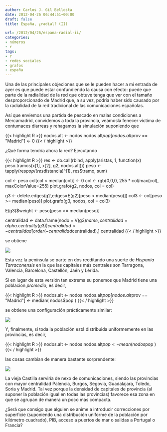 ```yaml
---
author: Carlos J. Gil Bellosta
date: 2012-04-26 06:44:51+00:00
draft: false
title: España, ¿radial? (II)

url: /2012/04/26/espana-radial-ii/
categories:
- números
- r
tags:
- r
- redes sociales
- grafos
- españa
---
```


Una de las principales objeciones que se le pueden hacer a mi entrada de ayer es que puede estar confundiendo la causa con efecto: puede que parte de la radialidad de la red que obtuve tenga que ver con el tamaño desproporcionado de Madrid que, a su vez, podría haber sido causado por la radialidad de la red tradicional de las comunicaciones españolas.

Así que enviemos una partida de pescado en malas condiciones a Mercamadrid, convidemos a toda la provincia, veámosla fenecer víctima de contumaces diarreas y rehagamos la simulación suponiendo que

{{< highlight R >}}
nodos.alt <- nodos
nodos.alt$pop[nodos.alt$prov == "Madrid"] <- 0
{{< / highlight >}}

¿Qué forma tendría ahora la red? Ejecutando

{{< highlight R >}}
res  <- do.call(rbind, apply(aristas, 1, function(x) peso.tramos(x[1], x[2], g2, nodos.alt)))
peso <- tapply(res$pop / (res$distancia)^(1), res$tramo, sum)

col <- peso
col[col < median(col)] <- 0
col <- rgb(0,0,0, 255 * col/max(col), maxColorValue=255)
plot.grafo(g2, nodos, col = col)

g3 <- delete.edges(g2,edges=E(g2)[peso < median(peso)])
col3 <- col[peso >= median(peso)]
plot.grafo(g3, nodos, col = col3)

E(g3)$weight <- peso[peso >= median(peso)]

centralidad <- data.frame(nodo = V(g3)$name, centralidad = alpha.centrality(g3) )
centralidad <- centralidad[order(-centralidad$centralidad),]
centralidad
{{< / highlight >}}

se obtiene

[![](/wp-uploads/2012/04/red_madrrid_0.png#center)
](/wp-uploads/2012/04/red_madrrid_0.png#center)

Esta vez la península se parte en dos reeditando una suerte de _Hispania Tarraconensis_ en la que las capitales más centrales son Tarragona, Valencia, Barcelona, Castellón, Jaén y Lérida.

Si en lugar de esta versión tan extrema su ponemos que Madrid tiene una poblacion _promedio_, es decir,

{{< highlight R >}}
nodos.alt <- nodos
nodos.alt$pop[nodos.alt$prov == "Madrid"] <- median( nodos$pop )
{{< / highlight >}}

se obtiene una configuración prácticamente similar:

[![](/wp-uploads/2012/04/red_madrrid_media.png#center)
](/wp-uploads/2012/04/red_madrrid_media.png#center)

Y, finalmente, si toda la población está distribuida uniformemente en las provincias, es decir,

{{< highlight R >}}
nodos.alt <- nodos
nodos.alt$pop <- mean( nodos$pop )
{{< / highlight >}}

las cosas cambian de manera bastante sorprendente:

[![](/wp-uploads/2012/04/red_provincias_iguales.png#center)
](/wp-uploads/2012/04/red_provincias_iguales.png#center)

La vieja Castilla serviría de nexo de comunicaciones, siendo las provincias con  mayor centralidad Palencia, Burgos, Segovia, Guadalajara, Toledo, Soria y Madrid. Tal vez porque la densidad de capitales de provincia (al suponer la población igual en todas las provincias) favorece esa zona en que se agrupan de manera un poco más compacta.

¿Será que consigo que alguien se anime a introducir correcciones por superficie (suponiendo una distribución uniforme de la población por kilómetro cuadrado), PIB, acceso a puertos de mar o salidas a Portugal o Francia?
